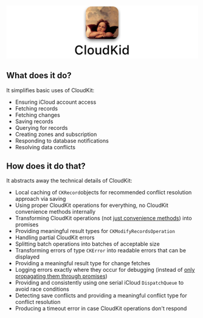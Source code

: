 ![](Documentation/Header/Header.jpg)

## What does it do?

It simplifies basic uses of CloudKit:
 - Ensuring iCloud account access
 - Fetching records
 - Fetching changes
 - Saving records
 - Querying for records
 - Creating zones and subscription
 - Responding to database notifications
 - Resolving data conflicts

## How does it do that?

It abstracts away the technical details of CloudKit:
  * Local caching of `CKRecord`objects for recommended conflict resolution approach via saving
  * Using proper CloudKit operations for everything, no CloudKit convenience methods internally
  * Transforming CloudKit operations (not [just convenience methods](https://github.com/PromiseKit/CloudKit)) into promises
  * Providing meaningful result types for `CKModifyRecordsOperation`
  * Handling partial CloudKit errors
  * Splitting batch operations into batches of acceptable size
  * Transforming errors of type `CKError` into readable errors that can be displayed
  * Providing a meaningful result type for change fetches
  * Logging errors exactly where they occur for debugging (instead of [only propagating them through promises](https://github.com/PromiseKit/CloudKit))
  * Providing and consistently using one serial iCloud `DispatchQueue` to avoid race conditions
  * Detecting save conflicts and providing a meaningful conflict type for conflict resolution
  * Producing a timeout error in case CloudKit operations don't respond
